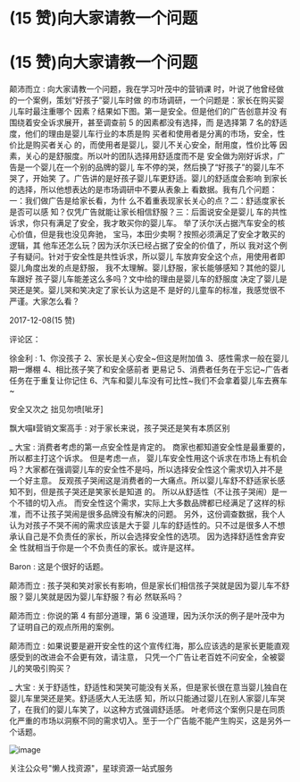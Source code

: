# (15 赞)向大家请教一个问题

# (15 赞)向大家请教一个问题

颠沛而立 : 向大家请教一个问题，我在学习叶茂中的营销课 时，叶说了他曾经做的一个案例，策划“好孩子”婴儿车时做 的市场调研，一个问题是：家长在购买婴儿车时最注重哪个 因素？结果如下图。第一是安全。但是他们的广告创意并没 有围绕着安全诉求展开，甚至调查前 5 的因素都没有选择，而 是选择第 7 名的舒适度，他们的理由是婴儿车行业的本质是购 买者和使用者是分离的市场，安全，性价比是购买者关心 的，而使用者是婴儿，婴儿不关心安全，耐用度，性价比等 因素，关心的是舒服度。所以叶的团队选择用舒适度而不是 安全做为刚好诉求，广告是一个婴儿在一个别的品牌的婴儿 车不停的哭，然后换了“好孩子”的婴儿车不哭了，开始笑 了。广告讲的是好孩子婴儿车更舒适。婴儿的舒适度会影响 到家长的选择，所以他想表达的是市场调研中不要从表象上 看数据。我有几个问题：一：我们做广告是给家长看，为什 么不着重表现家长关心的点？二：舒适度家长是否可以感 知？仅凭广告就能让家长相信舒服？三：后面说安全是婴儿 车的共性诉求，你只有满足了安全，我才敢买你的婴儿车。 举了沃尔沃占据汽车安全的核心价值，但是我也没见奔驰， 宝马，本田少卖啊？按照必须满足了安全才敢买的逻辑，其 他车还怎么玩？因为沃尔沃已经占据了安全的价值了，所以 我对这个例子有疑问。针对于安全性是共性诉求，所以婴儿 车放弃安全这个点，用使用者即婴儿角度出发的点是舒服， 我不太理解。婴儿舒服，家长能够感知？其他的婴儿车跟好 孩子婴儿车能差这么多吗？文中给的理由是婴儿车的舒服度 决定了婴儿是哭还是笑。婴儿哭和笑决定了家长认为这是不 是好的儿童车的标准，我感觉很不严谨。大家怎么看？

2017-12-08(15 赞)

评论区：

徐金利 : 1、你没孩子 2、家长是关心安全~但这是附加值 3、感性需求一般在婴儿期一爆棚 4、相比孩子笑了和安全感前者 更易记 5、消费者任务在于忘记~广告者任务在于重复让你记住 6、汽车和婴儿车没有可比性~我们不会拿着婴儿车去赛车~

安全又次之 拙见勿喷[呲牙]

飘大喵ǁ营销文案高手 : 对于家长来说，孩子哭还是笑有本质区别

_ 大宝 : 消费者考虑的第一点安全性是肯定的。 商家也都知道安全性是最重要的，所以都主打这个诉求。 但是考虑一点， 婴儿车安全性用这个诉求在市场上有机会吗？大家都在强调婴儿车的安全性不是吗，所以选择安全性这个需求切入并不是 一个好主意。 反观孩子哭闹这是消费者的一大痛点。所以婴儿车舒不舒适家长感知不到，但是孩子哭还是笑家长是知道 的。 所以从舒适性（不让孩子哭闹）是一个不错的切入点。 而安全性这个需求，实际上大多数品牌都已经满足了这样的标 准，而不让孩子哭闹是很多品牌没有解决的问题。 另外，这份调查数据，我个人认为对孩子不哭不闹的需求应该是大于婴 儿车的舒适性的。只不过是很多人不想承认自己是不负责任的家长，所以会选择安全性的选项。 因为选择舒适性舍弃安全 性就相当于你是一个不负责任的家长。或许是这样。

Baron : 这是个很好的话题。

颠沛而立 : 孩子哭和笑对家长有影响，但是家长们相信孩子哭就是因为婴儿车不舒服？婴儿笑就是因为婴儿车舒服？有必 然联系吗？

颠沛而立 : 你说的第 4 有部分道理，第 6 没道理，因为沃尔沃的例子是叶茂中为了证明自己的观点所用的案例。

颠沛而立 : 如果说要是避开安全性的这个宣传红海，那么应该选的是家长更能直观感受到的改进会不会更有效，请注意， 只凭一个广告让老百姓不问安全，全被婴儿的笑吸引购买？

_ 大宝 : 关于舒适性，舒适性和哭笑可能没有关系，但是家长很在意当婴儿独自在婴儿车里哭还是笑。舒适感大人无法感 知，所以只能通过婴儿在别人家婴儿车哭了，在我们的婴儿车笑了，以这种方式强调舒适感。 叶老师这个案例只是在同质 化严重的市场以洞察不同的需求切入。至于一个广告能不能产生购买，这是另外一个话题。

![image](img/Image_014.png)

关注公众号"懒人找资源"，星球资源一站式服务